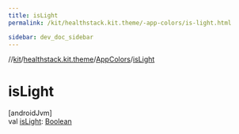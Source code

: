```yaml
---
title: isLight
permalink: /kit/healthstack.kit.theme/-app-colors/is-light.html

sidebar: dev_doc_sidebar
---
```

//[kit](../../../index.html)/[healthstack.kit.theme](../index.html)/[AppColors](index.html)/[isLight](is-light.html)



# isLight



[androidJvm]\
val [isLight](is-light.html): [Boolean](https://kotlinlang.org/api/latest/jvm/stdlib/kotlin/-boolean/index.html)




